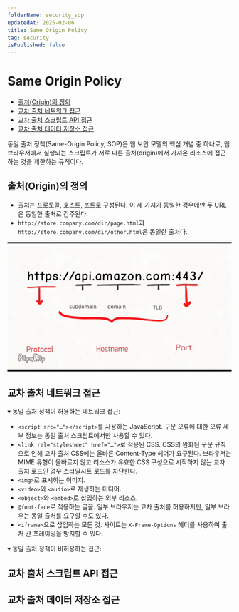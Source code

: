 ```yaml
---
folderName: security_sop
updatedAt: 2025-02-06
title: Same Origin Policy
tag: security
isPublished: false
---
```


# Same Origin Policy

- [출처(Origin)의 정의](#출처origin의-정의)
- [교차 출처 네트워크 접근](#교차-출처-네트워크-접근)
- [교차 출처 스크립트 API 접근](#교차-출처-스크립트-api-접근)
- [교차 출처 데이터 저장소 접근](#교차-출처-데이터-저장소-접근)

동일 출처 정책(Same-Origin Policy, SOP)은 웹 보안 모델의 핵심 개념 중 하나로, 웹 브라우저에서 실행되는 스크립트가 서로 다른 출처(origin)에서 가져온 리소스에 접근하는 것을 제한하는 규칙이다.

## 출처(Origin)의 정의

- 출처는 프로토콜, 호스트, 포트로 구성된다. 이 세 가지가 동일한 경우에만 두 URL은 동일한 출처로 간주된다.
- `http://store.company.com/dir/page.html`과 `http://store.company.com/dir/other.html`은 동일한 출처다.

![img](images/origin.gif)

## 교차 출처 네트워크 접근

▾ 동일 출처 정책이 허용하는 네트워크 접근:

- `<script src="…"></script>`를 사용하는 JavaScript. 구문 오류에 대한 오류 세부 정보는 동일 출처 스크립트에서만 사용할 수 있다.
- `<link rel="stylesheet" href="…">`로 적용된 CSS. CSS의 완화된 구문 규칙으로 인해 교차 출처 CSS에는 올바른 Content-Type 헤더가 요구된다. 브라우저는 MIME 유형이 올바르지 않고 리소스가 유효한 CSS 구성으로 시작하지 않는 교차 출처 로드인 경우 스타일시트 로드를 차단한다.
- `<img>`로 표시하는 이미지.
- `<video>`와 `<audio>`로 재생하는 미디어.
- `<object>`와 `<embed>`로 삽입하는 외부 리소스.
- `@font-face`로 적용하는 글꼴. 일부 브라우저는 교차 출처를 허용하지만, 일부 브라우는 동일 출처를 요구할 수도 있다.
- `<iframe>`으로 삽입하는 모든 것. 사이트는 `X-Frame-Options` 헤더를 사용하여 출처 간 프레이밍을 방지할 수 있다.

▾ 동일 출처 정책이 비허용하는 접근:

## 교차 출처 스크립트 API 접근

## 교차 출처 데이터 저장소 접근
